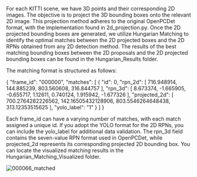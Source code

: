 For each KITTI scene, we have 3D points and their corresponding 2D images. The objective is to project the 3D bounding boxes onto the relevant 2D image. This projection method adheres to the original OpenPCDet format, with the implementation found in 2d_projection.py. Once the 2D projected bounding boxes are generated, we utilize Hungarian Matching to identify the optimal matches between the 2D projected boxes and the 2D RPNs obtained from any 2D detection method. The results of the best matching bounding boxes between the 2D proposals and the 2D projected bounding boxes can be found in the Hungarian_Results folder.


The matching format is structured as follows:

{
    "frame_id": "000000",
    "matches": [
        {
            "id": 0,
            "rpn_2d": [
                716.948914,
                144.885239,
                803.560608,
                316.844757
            ],
            "rpn_3d": [
                8.673374,
                -1.665905,
                -0.655717,
                1.12611,
                0.740124,
                1.915942,
                -1.677326
            ],
            "projected_2d": [
                700.2764282226562,
                142.16505432128906,
                803.5546264648438,
                313.12353515625
            ],
            "yolo_label": "1"
        }
    ]
}

Each frame_id can have a varying number of matches, with each match assigned a unique id. If you adopt the YOLO format for the 2D RPNs, you can include the yolo_label for additional data validation. The rpn_3d field contains the seven-value RPN format used in OpenPCDet, while projected_2d represents its corresponding projected 2D bounding box.
You can locate the visualized matching results in the Hungarian_Matching_Visualized folder.

![000066_matched](https://github.com/user-attachments/assets/1948e825-3797-4d39-8b97-4bcfb50c1c0e)
